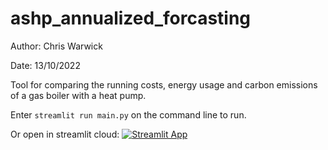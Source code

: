 # ashp_annualized_forcasting
Author: Chris Warwick

Date: 13/10/2022

Tool for comparing the running costs, energy usage and carbon emissions of a 
gas boiler with a heat pump.

Enter `streamlit run main.py` on the command line to run.

Or open in streamlit cloud:
[![Streamlit App](https://static.streamlit.io/badges/streamlit_badge_black_white.svg)](https://ashp-annualized-forcasting.streamlitapp.com)